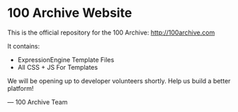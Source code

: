 100 Archive Website 
==============

This is the official repository for the 100 Archive: http://100archive.com

It contains: 

* ExpressionEngine Template Files
* All CSS + JS For Templates

We will be opening up to developer volunteers shortly. Help us build a better platform! 

— 100 Archive Team
